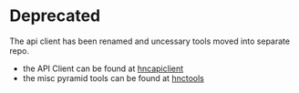Deprecated
==========

The api client has been renamed and uncessary tools moved into separate repo.


- the API Client can be found at [hncapiclient](https://github.com/MartinPeschke/hncapiclient)
- the misc pyramid tools can be found at [hnctools](https://github.com/MartinPeschke/hnctools)
